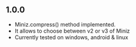 ## 1.0.0

-   Miniz.compress() method implemented.
-   It allows to choose between v2 or v3 of Miniz
-   Currently tested on windows, android & linux
